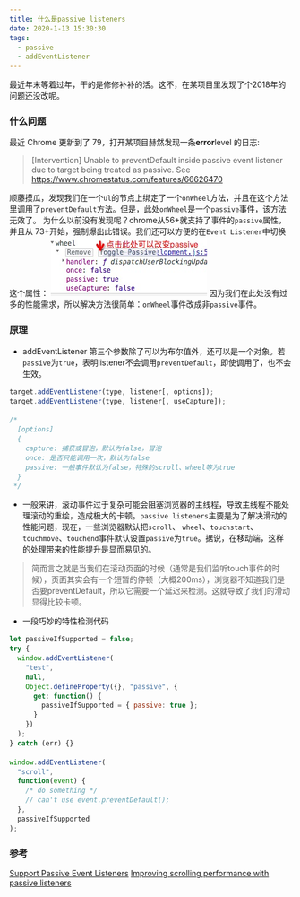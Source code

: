 ```yaml
---
title: 什么是passive listeners
date: 2020-1-13 15:30:30
tags:
  - passive
  - addEventListener
---
```


最近年末等着过年，干的是修修补补的活。这不，在某项目里发现了个2018年的问题还没改呢。

<!--more-->

### 什么问题

最近 Chrome 更新到了 79，打开某项目赫然发现一条**error**level 的日志:

> [Intervention] Unable to preventDefault inside passive event listener due to target being treated as passive. See https://www.chromestatus.com/features/66626470

顺藤摸瓜，发现我们在一个`ul`的节点上绑定了一个`onWheel`方法，并且在这个方法里调用了`preventDefault`方法。但是，此处`onWheel`是一个`passive`事件，该方法无效了。
为什么以前没有发现呢？chrome从56+就支持了事件的`passive`属性，并且从 73+开始，强制爆出此错误。我们还可以方便的在`Event Listener`中切换这个属性：
![](/post-images/passive-flag.png)
因为我们在此处没有过多的性能需求，所以解决方法很简单：`onWheel`事件改成非`passive`事件。

### 原理
- addEventListener 第三个参数除了可以为布尔值外，还可以是一个对象。若`passive`为`true`，表明listener不会调用`preventDefault`，即使调用了，也不会生效。
``` javascript
target.addEventListener(type, listener[, options]);
target.addEventListener(type, listener[, useCapture]);

/*
  [options]
  { 
    capture: 捕获或冒泡，默认为false，冒泡
    once: 是否只能调用一次，默认为false
    passive: 一般事件默认为false，特殊的scroll、wheel等为true
  }
 */
```
- 一般来讲，滚动事件过于复杂可能会阻塞浏览器的主线程，导致主线程不能处理滚动的重绘，造成极大的卡顿。`passive listeners`主要是为了解决滑动的性能问题，现在，一些浏览器默认把`scroll`、 `wheel`、`touchstart`、`touchmove`、`touchend`事件默认设置`passive`为`true`。据说，在移动端，这样的处理带来的性能提升是显而易见的。

> 简而言之就是当我们在滚动页面的时候（通常是我们监听touch事件的时候），页面其实会有一个短暂的停顿（大概200ms），浏览器不知道我们是否要preventDefault，所以它需要一个延迟来检测。这就导致了我们的滑动显得比较卡顿。

- 一段巧妙的特性检测代码
```javascript
let passiveIfSupported = false;
try {
  window.addEventListener(
    "test",
    null,
    Object.defineProperty({}, "passive", {
      get: function() {
        passiveIfSupported = { passive: true };
      }
    })
  );
} catch (err) {}

window.addEventListener(
  "scroll",
  function(event) {
    /* do something */
    // can't use event.preventDefault();
  },
  passiveIfSupported
);
```
### 参考
[Support Passive Event Listeners](https://github.com/facebook/react/issues/6436)
[Improving scrolling performance with passive listeners](https://developer.mozilla.org/en-US/docs/Web/API/EventTarget/addEventListener#Improving_scrolling_performance_with_passive_listeners)